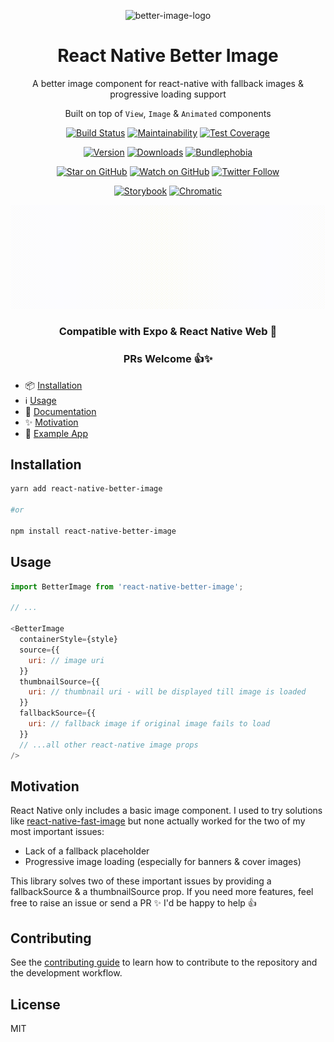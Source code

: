 <div align="center">

<img
  src="https://github.com/react-native-toolkit/react-native-better-image/raw/master/assets/logo.png"
  alt="better-image-logo"
  height="150px"
  width="150px"
/>

# React Native Better Image

A better image component for react-native with fallback images & progressive loading support

Built on top of `View`, `Image` & `Animated` components

[![Build Status][build-badge]][build]
[![Maintainability][maintainability-badge]][maintainability-url]
[![Test Coverage][coverage-badge]][coverage-url]

[![Version][version-badge]][package]
[![Downloads][downloads-badge]][npmtrends]
[![Bundlephobia][bundle-phobia-badge]][bundle-phobia]

[![Star on GitHub][github-star-badge]][github-star]
[![Watch on GitHub][github-watch-badge]][github-watch]
[![Twitter Follow][twitter-badge]][twitter]

[![Storybook][storybook-badge]][website] [![Chromatic][chromatic-badge]][chromatic]

![better-image-cover](./assets/cover.gif)

### Compatible with Expo & React Native Web 🚀

### PRs Welcome 👍✨

</div>

- 📦 [Installation](#installation)
- ℹ️ [Usage](#usage)
- 📃 [Documentation][website]
- ✨ [Motivation](#motivation)
- 📱 [Example App][expo]

## Installation

```sh
yarn add react-native-better-image

#or

npm install react-native-better-image
```

## Usage

```js
import BetterImage from 'react-native-better-image';

// ...

<BetterImage
  containerStyle={style}
  source={{
    uri: // image uri
  }}
  thumbnailSource={{
    uri: // thumbnail uri - will be displayed till image is loaded
  }}
  fallbackSource={{
    uri: // fallback image if original image fails to load
  }}
  // ...all other react-native image props
/>
```

## Motivation

React Native only includes a basic image component. I used to try solutions like [react-native-fast-image](https://github.com/DylanVann/react-native-fast-image) but none actually worked for the two of my most important issues:

- Lack of a fallback placeholder
- Progressive image loading (especially for banners & cover images)

This library solves two of these important issues by providing a fallbackSource & a thumbnailSource prop. If you need more features, feel free to raise an issue or send a PR ✨ I'd be happy to help 👍

## Contributing

See the [contributing guide](CONTRIBUTING.md) to learn how to contribute to the repository and the development workflow.

## License

MIT

[build]: https://github.com/react-native-toolkit/react-native-better-image/actions
[build-badge]: https://github.com/react-native-toolkit/react-native-better-image/workflows/build/badge.svg
[coverage-badge]: https://api.codeclimate.com/v1/badges/acf5243d130542dde7c9/test_coverage
[coverage-url]: https://codeclimate.com/github/react-native-toolkit/react-native-better-image/test_coverage
[maintainability-badge]: https://api.codeclimate.com/v1/badges/acf5243d130542dde7c9/maintainability
[maintainability-url]: https://codeclimate.com/github/react-native-toolkit/react-native-better-image/maintainability
[bundle-phobia-badge]: https://badgen.net/bundlephobia/minzip/react-native-better-image
[bundle-phobia]: https://bundlephobia.com/result?p=react-native-better-image
[downloads-badge]: https://img.shields.io/npm/dm/react-native-better-image.svg
[npmtrends]: http://www.npmtrends.com/react-native-better-image
[package]: https://www.npmjs.com/package/react-native-better-image
[version-badge]: https://img.shields.io/npm/v/react-native-better-image.svg
[twitter]: https://twitter.com/dani_akash_
[twitter-badge]: https://img.shields.io/twitter/follow/dani_akash_?style=social
[github-watch-badge]: https://img.shields.io/github/watchers/react-native-toolkit/react-native-better-image.svg?style=social
[github-watch]: https://github.com/react-native-toolkit/react-native-better-image/watchers
[github-star-badge]: https://img.shields.io/github/stars/react-native-toolkit/react-native-better-image.svg?style=social
[github-star]: https://github.com/react-native-toolkit/react-native-better-image/stargazers
[storybook-badge]: https://cdn.jsdelivr.net/gh/storybookjs/brand@master/badge/badge-storybook.svg
[website]: https://betterimage.netlify.app
[chromatic-badge]: https://img.shields.io/badge/-chromatic-%23fc521f
[chromatic]: https://chromatic.com/library?appId=5f5078c6fe7d0c0022c82f06&branch=master
[expo]: https://expo.io/@daniakash/react-native-better-image-example
